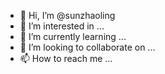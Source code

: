 - 👋 Hi, I’m @sunzhaoling
- 👀 I’m interested in ...
- 🌱 I’m currently learning ...
- 💞️ I’m looking to collaborate on ...
- 📫 How to reach me ...

<!---
sunzhaoling/sunzhaoling is a ✨ special ✨ repository because its `README.md` (this file) appears on your GitHub profile.
You can click the Preview link to take a look at your changes.
--->
